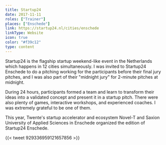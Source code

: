 ```yaml
---
title: Startup24
date: 2017-11-11
roles: ["Trainer"]
places: ["Enschede"]
link: https://startup24.nl/cities/enschede
linkType: Website
icon: true
color: "#f39c12"
type: content
---
```


Startup24 is the flagship startup weekend-like event in the Netherlands which happens in 12 cities simultaneously. I was invited to Startup24 Enschede to do a pitching working for the participants before their final jury pitches, and I was also part of their "midnight jury" for 2-minute pitches at midnight.

<!--more-->

During 24 hours, participants formed a team and learn to transform their ideas into a validated concept and present it in a startup pitch. There were also plenty of games, interactive workshops, and experienced coaches. I was extremely grateful to be one of them.

This year, Twente's startup accelerator and ecosystem Novel-T and Saxion University of Applied Sciences in Enschede organized the edition of Startup24 Enschede.

{{< tweet 929336959121657856 >}}